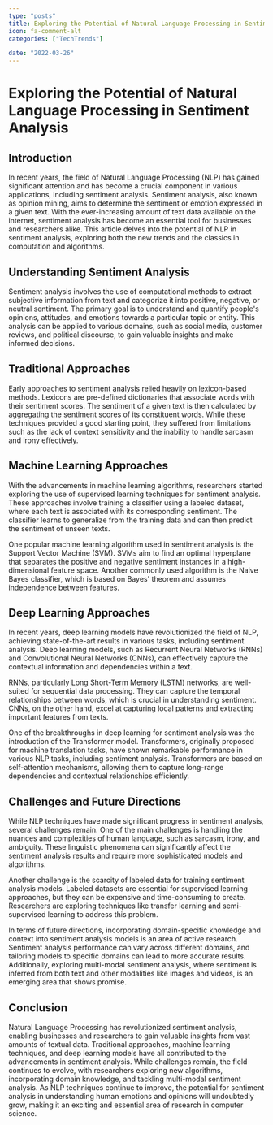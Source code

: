 ```yaml
---
type: "posts"
title: Exploring the Potential of Natural Language Processing in Sentiment Analysis
icon: fa-comment-alt
categories: ["TechTrends"]

date: "2022-03-26"
---
```




# Exploring the Potential of Natural Language Processing in Sentiment Analysis

## Introduction

In recent years, the field of Natural Language Processing (NLP) has gained significant attention and has become a crucial component in various applications, including sentiment analysis. Sentiment analysis, also known as opinion mining, aims to determine the sentiment or emotion expressed in a given text. With the ever-increasing amount of text data available on the internet, sentiment analysis has become an essential tool for businesses and researchers alike. This article delves into the potential of NLP in sentiment analysis, exploring both the new trends and the classics in computation and algorithms.

## Understanding Sentiment Analysis

Sentiment analysis involves the use of computational methods to extract subjective information from text and categorize it into positive, negative, or neutral sentiment. The primary goal is to understand and quantify people's opinions, attitudes, and emotions towards a particular topic or entity. This analysis can be applied to various domains, such as social media, customer reviews, and political discourse, to gain valuable insights and make informed decisions.

## Traditional Approaches

Early approaches to sentiment analysis relied heavily on lexicon-based methods. Lexicons are pre-defined dictionaries that associate words with their sentiment scores. The sentiment of a given text is then calculated by aggregating the sentiment scores of its constituent words. While these techniques provided a good starting point, they suffered from limitations such as the lack of context sensitivity and the inability to handle sarcasm and irony effectively.

## Machine Learning Approaches

With the advancements in machine learning algorithms, researchers started exploring the use of supervised learning techniques for sentiment analysis. These approaches involve training a classifier using a labeled dataset, where each text is associated with its corresponding sentiment. The classifier learns to generalize from the training data and can then predict the sentiment of unseen texts.

One popular machine learning algorithm used in sentiment analysis is the Support Vector Machine (SVM). SVMs aim to find an optimal hyperplane that separates the positive and negative sentiment instances in a high-dimensional feature space. Another commonly used algorithm is the Naive Bayes classifier, which is based on Bayes' theorem and assumes independence between features.

## Deep Learning Approaches

In recent years, deep learning models have revolutionized the field of NLP, achieving state-of-the-art results in various tasks, including sentiment analysis. Deep learning models, such as Recurrent Neural Networks (RNNs) and Convolutional Neural Networks (CNNs), can effectively capture the contextual information and dependencies within a text.

RNNs, particularly Long Short-Term Memory (LSTM) networks, are well-suited for sequential data processing. They can capture the temporal relationships between words, which is crucial in understanding sentiment. CNNs, on the other hand, excel at capturing local patterns and extracting important features from texts.

One of the breakthroughs in deep learning for sentiment analysis was the introduction of the Transformer model. Transformers, originally proposed for machine translation tasks, have shown remarkable performance in various NLP tasks, including sentiment analysis. Transformers are based on self-attention mechanisms, allowing them to capture long-range dependencies and contextual relationships efficiently.

## Challenges and Future Directions

While NLP techniques have made significant progress in sentiment analysis, several challenges remain. One of the main challenges is handling the nuances and complexities of human language, such as sarcasm, irony, and ambiguity. These linguistic phenomena can significantly affect the sentiment analysis results and require more sophisticated models and algorithms.

Another challenge is the scarcity of labeled data for training sentiment analysis models. Labeled datasets are essential for supervised learning approaches, but they can be expensive and time-consuming to create. Researchers are exploring techniques like transfer learning and semi-supervised learning to address this problem.

In terms of future directions, incorporating domain-specific knowledge and context into sentiment analysis models is an area of active research. Sentiment analysis performance can vary across different domains, and tailoring models to specific domains can lead to more accurate results. Additionally, exploring multi-modal sentiment analysis, where sentiment is inferred from both text and other modalities like images and videos, is an emerging area that shows promise.

## Conclusion

Natural Language Processing has revolutionized sentiment analysis, enabling businesses and researchers to gain valuable insights from vast amounts of textual data. Traditional approaches, machine learning techniques, and deep learning models have all contributed to the advancements in sentiment analysis. While challenges remain, the field continues to evolve, with researchers exploring new algorithms, incorporating domain knowledge, and tackling multi-modal sentiment analysis. As NLP techniques continue to improve, the potential for sentiment analysis in understanding human emotions and opinions will undoubtedly grow, making it an exciting and essential area of research in computer science.
